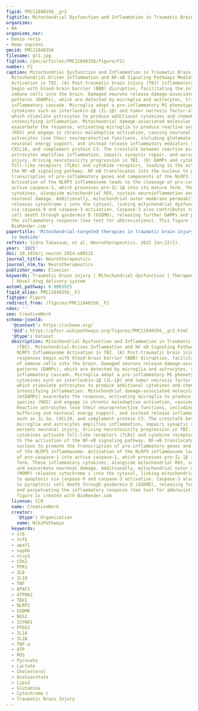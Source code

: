 ```yaml
---
figid: PMC11840356__gr2
figtitle: Mitochondrial Dysfunction and Inflammation in Traumatic Brain Injury (TBI)
organisms:
- NA
organisms_ner:
- Danio rerio
- Homo sapiens
pmcid: PMC11840356
filename: gr2.jpg
figlink: /pmc/articles/PMC11840356/figure/F2/
number: F2
caption: Mitochondrial Dysfunction and Inflammation in Traumatic Brain Injury (TBI).
  Mitochondrial-Driven Inflammation and NF-κB Signaling Pathways Mediating NLRP3 Inflammasome
  Activation in TBI. (A) Post-traumatic brain injury (TBI) inflammatory responses
  begin with blood-brain barrier (BBB) disruption, facilitating the infiltration of
  immune cells into the brain. Damaged neurons release damage-associated molecular
  patterns (DAMPs), which are detected by microglia and astrocytes, triggering an
  inflammatory cascade. Microglia adopt a pro-inflammatory M1 phenotype, releasing
  cytokines such as interleukin-1β (IL-1β) and tumor necrosis factor-alpha (TNF-α),
  which stimulate astrocytes to produce additional cytokines and chemokines, further
  intensifying inflammation. Mitochondrial damage-associated molecular patterns (mtDAMPs)
  exacerbate the response, activating microglia to produce reactive oxygen species
  (ROS) and engage in chronic maladaptive activation, causing neuronal damage. Reactive
  astrocytes lose their neuroprotective functions, including glutamate buffering and
  neuronal energy support, and instead release inflammatory mediators such as IL-1α,
  CXCL10, and complement protein C3. The crosstalk between reactive microglia and
  astrocytes amplifies inflammation, impairs synaptic repair, and worsens neuronal
  injury, driving neurotoxicity progression in TBI. (B) DAMPs and cytokines activate
  Toll-like receptors (TLRs) and cytokine receptors, leading to the activation of
  the NF-κB signaling pathway. NF-κB translocates into the nucleus to promote the
  transcription of pro-inflammatory genes and components of the NLRP3 inflammasome.
  Activation of the NLRP3 inflammasome leads to the cleavage of pro-caspase-1 into
  active caspase-1, which processes pro-IL-1β into its mature form. These inflammatory
  cytokines, alongside mitochondrial ROS, sustain neuroinflammation and exacerbate
  neuronal damage. Additionally, mitochondrial outer membrane permeabilization (MOMP)
  releases cytochrome c into the cytosol, linking mitochondrial dysfunction to apoptosis
  via caspase-9 and caspase-3 activation. Caspase-3 also contributes to pyroptotic
  cell death through gasdermin D (GSDMD), releasing further DAMPs and perpetuating
  the inflammatory response (See text for abbreviations). This figure is created with
  BioRender.com
papertitle: 'Mitochondrial-targeted therapies in traumatic brain injury: From bench
  to bedside'
reftext: Sidra Tabassum, et al. Neurotherapeutics. 2025 Jan;22(1).
year: '2025'
doi: 10.1016/j.neurot.2024.e00515
journal_title: Neurotherapeutics
journal_nlm_ta: Neurotherapeutics
publisher_name: Elsevier
keywords: Traumatic brain injury | Mitochondrial dysfunction | Therapeutic interventions
  | Novel drug delivery system
automl_pathway: 0.9063925
figid_alias: PMC11840356__F2
figtype: Figure
redirect_from: /figures/PMC11840356__F2
ndex: ''
seo: CreativeWork
schema-jsonld:
  '@context': https://schema.org/
  '@id': https://pfocr.wikipathways.org/figures/PMC11840356__gr2.html
  '@type': Dataset
  description: Mitochondrial Dysfunction and Inflammation in Traumatic Brain Injury
    (TBI). Mitochondrial-Driven Inflammation and NF-κB Signaling Pathways Mediating
    NLRP3 Inflammasome Activation in TBI. (A) Post-traumatic brain injury (TBI) inflammatory
    responses begin with blood-brain barrier (BBB) disruption, facilitating the infiltration
    of immune cells into the brain. Damaged neurons release damage-associated molecular
    patterns (DAMPs), which are detected by microglia and astrocytes, triggering an
    inflammatory cascade. Microglia adopt a pro-inflammatory M1 phenotype, releasing
    cytokines such as interleukin-1β (IL-1β) and tumor necrosis factor-alpha (TNF-α),
    which stimulate astrocytes to produce additional cytokines and chemokines, further
    intensifying inflammation. Mitochondrial damage-associated molecular patterns
    (mtDAMPs) exacerbate the response, activating microglia to produce reactive oxygen
    species (ROS) and engage in chronic maladaptive activation, causing neuronal damage.
    Reactive astrocytes lose their neuroprotective functions, including glutamate
    buffering and neuronal energy support, and instead release inflammatory mediators
    such as IL-1α, CXCL10, and complement protein C3. The crosstalk between reactive
    microglia and astrocytes amplifies inflammation, impairs synaptic repair, and
    worsens neuronal injury, driving neurotoxicity progression in TBI. (B) DAMPs and
    cytokines activate Toll-like receptors (TLRs) and cytokine receptors, leading
    to the activation of the NF-κB signaling pathway. NF-κB translocates into the
    nucleus to promote the transcription of pro-inflammatory genes and components
    of the NLRP3 inflammasome. Activation of the NLRP3 inflammasome leads to the cleavage
    of pro-caspase-1 into active caspase-1, which processes pro-IL-1β into its mature
    form. These inflammatory cytokines, alongside mitochondrial ROS, sustain neuroinflammation
    and exacerbate neuronal damage. Additionally, mitochondrial outer membrane permeabilization
    (MOMP) releases cytochrome c into the cytosol, linking mitochondrial dysfunction
    to apoptosis via caspase-9 and caspase-3 activation. Caspase-3 also contributes
    to pyroptotic cell death through gasdermin D (GSDMD), releasing further DAMPs
    and perpetuating the inflammatory response (See text for abbreviations). This
    figure is created with BioRender.com
  license: CC0
  name: CreativeWork
  creator:
    '@type': Organization
    name: WikiPathways
  keywords:
  - il6
  - tnfb
  - apaf1
  - napbb
  - nlrp3
  - COX2
  - PPR1
  - IL6
  - IL18
  - TNF
  - APAF1
  - ATP8A2
  - TBX1
  - NLRP3
  - GSDMD
  - NOS2
  - ISYNA1
  - PTGS2
  - IL1A
  - IL1B
  - TNF-a
  - ATP
  - ROS
  - Pyruvate
  - Lactate
  - Cholesterol
  - Oxaloacetate
  - Lipid
  - Glutamine
  - Cytochrome c
  - Traumatic Brain Injury
---
```

